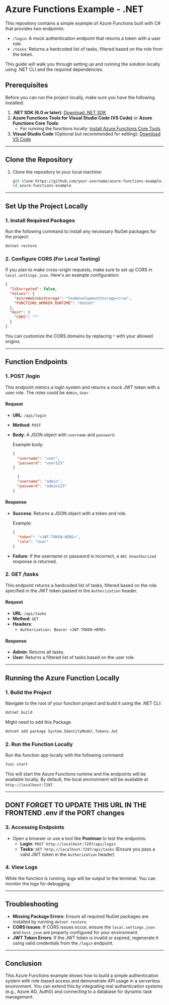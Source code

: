 
# Azure Functions Example - .NET

This repository contains a simple example of Azure Functions built with C# that provides two endpoints:
- `/login`: A mock authentication endpoint that returns a token with a user role.
- `/tasks`: Returns a hardcoded list of tasks, filtered based on the role from the token.

This guide will walk you through setting up and running the solution locally using .NET CLI and the required dependencies.

## Prerequisites

Before you can run the project locally, make sure you have the following installed:

1. **.NET SDK (6.0 or later)**: [Download .NET SDK](https://dotnet.microsoft.com/download)
2. **Azure Functions Tools for Visual Studio Code (VS Code)** or **Azure Functions Core Tools**:
   - For running the functions locally: [Install Azure Functions Core Tools](https://docs.microsoft.com/en-us/azure/azure-functions/functions-run-local)
3. **Visual Studio Code** (Optional but recommended for editing): [Download VS Code](https://code.visualstudio.com/)

---

## Clone the Repository

1. Clone the repository to your local machine:
   ```bash
   git clone https://github.com/your-username/azure-functions-example.git
   cd azure-functions-example
   ```

---

## Set Up the Project Locally

### 1. **Install Required Packages**

Run the following command to install any necessary NuGet packages for the project:
```bash
dotnet restore
```

### 2. **Configure CORS (For Local Testing)**

If you plan to make cross-origin requests, make sure to set up CORS in `local.settings.json`. Here's an example configuration:

```json
{
  "IsEncrypted": false,
  "Values": {
    "AzureWebJobsStorage": "UseDevelopmentStorage=true",
    "FUNCTIONS_WORKER_RUNTIME": "dotnet"
  },
  "Host": {
    "CORS": "*"
  }
}
```
You can customize the CORS domains by replacing `*` with your allowed origins.

---

## Function Endpoints

### 1. **POST /login**

This endpoint mimics a login system and returns a mock JWT token with a user role. The roles could be `Admin`, `User`

#### Request

- **URL**: `/api/login`
- **Method**: `POST`
- **Body**: A JSON object with `username` and `password`.
  
  Example body:
  ```json
  {
    "username": "user",
    "password": "user123"
  }

    {
    "username": "admin",
    "password": "admin123"
  }
  ```

#### Response

- **Success**: Returns a JSON object with a token and role.

  Example:
  ```json
  {
    "token": "<JWT-TOKEN-HERE>",
    "role": "User"
  }
  ```

- **Failure**: If the username or password is incorrect, a `401 Unauthorized` response is returned.

### 2. **GET /tasks**

This endpoint returns a hardcoded list of tasks, filtered based on the role specified in the JWT token passed in the `Authorization` header.

#### Request

- **URL**: `/api/tasks`
- **Method**: `GET`
- **Headers**:
  - `Authorization: Bearer <JWT-TOKEN-HERE>`

#### Response

- **Admin**: Returns all tasks.
- **User**: Returns a filtered list of tasks based on the user role.


---

## Running the Azure Function Locally

### 1. **Build the Project**

Navigate to the root of your function project and build it using the .NET CLI:
```bash
dotnet build
```
Might need to add this Package 
```bash
dotnet add package System.IdentityModel.Tokens.Jwt
```


### 2. **Run the Function Locally**

Run the function app locally with the following command:
```bash
func start
```

This will start the Azure Functions runtime and the endpoints will be available locally. 
By default, the local environment will be available at `http://localhost:7297`. 

------------------------------------------------------
DONT FORGET TO UPDATE THIS URL IN THE FRONTEND .env if the PORT changes
------------------------------------------------------

### 3. **Accessing Endpoints**

- Open a browser or use a tool like **Postman** to test the endpoints:
  - **Login**: `POST http://localhost:7297/api/login`
  - **Tasks**: `GET http://localhost:7297/api/tasks` (Ensure you pass a valid JWT token in the `Authorization` header)

### 4. **View Logs**

While the function is running, logs will be output to the terminal. You can monitor the logs for debugging.

---

## Troubleshooting

- **Missing Package Errors**: Ensure all required NuGet packages are installed by running `dotnet restore`.
- **CORS Issues**: If CORS issues occur, ensure the `local.settings.json` and `host.json` are properly configured for your environment.
- **JWT Token Errors**: If the JWT token is invalid or expired, regenerate it using valid credentials from the `/login` endpoint.

---

## Conclusion

This Azure Functions example shows how to build a simple authentication system with role-based access and demonstrate API usage in a serverless environment. You can extend this by integrating real authentication systems (e.g., Azure AD, Auth0) and connecting to a database for dynamic task management.
